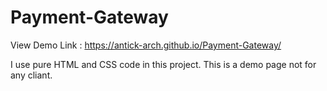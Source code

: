 ﻿# Payment-Gateway
View Demo Link : https://antick-arch.github.io/Payment-Gateway/

I use pure HTML and CSS code in this project. This is a demo page not for any cliant.
